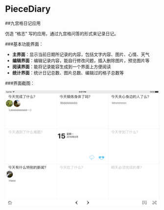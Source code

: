 # PieceDiary

##九宫格日记应用

仿造 “格志” 写的应用，通过九宫格问答的形式来记录日记。

###基本功能界面：

+	**主界面**：显示当前日期所记录的内容，包括文字内容、图片、心情、天气
+	**编辑界面**：编辑记录内容，能自行修改问题，插入删除图片，预览图片等
+	**阅读界面**：能将记录能容生成到一个界面上方便阅读
+	**统计界面**：统计日记总数、图片总数、编辑过的格子总数等

###界面截图：

![image1](./images/1.png)